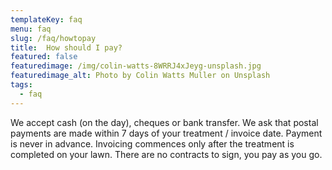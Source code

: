 ```yaml
---
templateKey: faq
menu: faq
slug: /faq/howtopay
title:  How should I pay?
featured: false
featuredimage: /img/colin-watts-8WRRJ4xJeyg-unsplash.jpg
featuredimage_alt: Photo by Colin Watts Muller on Unsplash
tags:
  - faq
---
```


We accept cash (on the day), cheques or bank transfer. We ask that postal payments are made within 7 days of your treatment / invoice date.  Payment is never in advance. Invoicing commences only after the treatment is completed on your lawn. There are no contracts to sign, you pay as you go.